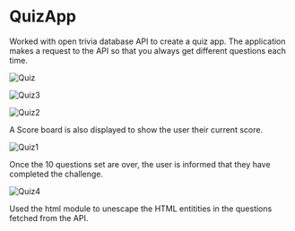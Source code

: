 # QuizApp
Worked with open trivia database API to create a quiz app. The application makes a request to the API so that you always get different questions each time.

![Quiz](https://user-images.githubusercontent.com/63019595/139464117-93d3032d-97a5-4bd8-b608-7d1004f0b317.png)

![Quiz3](https://user-images.githubusercontent.com/63019595/139464291-4ec19e02-0718-4d78-a8bd-b79cd0df9185.png)

![Quiz2](https://user-images.githubusercontent.com/63019595/139464995-d14945db-38a5-40da-8d5c-c1b8de7d1b9c.png)

A Score board is also displayed to show the user their current score.

![Quiz1](https://user-images.githubusercontent.com/63019595/139464202-2c4f32d4-2867-4196-9cec-ecae2254e674.png)

Once the 10 questions set are over, the user is informed that they have completed the challenge.

![Quiz4](https://user-images.githubusercontent.com/63019595/139464878-84b3cec5-c1aa-4553-80ab-9de2a4a55ae7.png)


Used the html module to unescape the HTML entitities in the questions fetched from the API.
